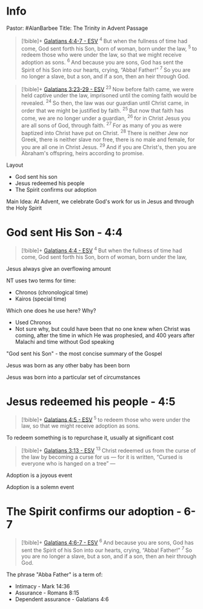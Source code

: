 # Info
Pastor: #AlanBarbee 
Title: The Trinity in Advent
Passage
> [!bible]+ [Galatians 4:4-7 - ESV](https://bolls.life/ESV/48/4/)
>  <sup> 4 </sup>But when the fullness of time had come, God sent forth his Son, born of woman, born under the law, <sup> 5 </sup>to redeem those who were under the law, so that we might receive adoption as sons. <sup> 6 </sup>And because you are sons, God has sent the Spirit of his Son into our hearts, crying, “Abba! Father!” <sup> 7 </sup>So you are no longer a slave, but a son, and if a son, then an heir through God.

> [!bible]+ [Galatians 3:23-29 - ESV](https://bolls.life/ESV/48/3/)
>  <sup> 23 </sup>Now before faith came, we were held captive under the law, imprisoned until the coming faith would be revealed. <sup> 24 </sup>So then, the law was our guardian until Christ came, in order that we might be justified by faith. <sup> 25 </sup>But now that faith has come, we are no longer under a guardian, <sup> 26 </sup>for in Christ Jesus you are all sons of God, through faith. <sup> 27 </sup>For as many of you as were baptized into Christ have put on Christ. <sup> 28 </sup>There is neither Jew nor Greek, there is neither slave  nor free, there is no male and female, for you are all one in Christ Jesus. <sup> 29 </sup>And if you are Christ's, then you are Abraham's offspring, heirs according to promise.

Layout
- God sent his son
- Jesus redeemed his people
- The Spirit confirms our adoption

Main Idea: At Advent, we celebrate God's work for us in Jesus and through the Holy Spirit
# God sent His Son - 4:4
> [!bible]+ [Galatians 4:4 - ESV](https://bolls.life/ESV/48/4/)
>  <sup> 4 </sup>But when the fullness of time had come, God sent forth his Son, born of woman, born under the law,

Jesus always give an overflowing amount

NT uses two terms for time:
- Chronos (chronological time)
- Kairos (special time)

Which one does he use here? Why?
- Used Chronos
- Not sure why, but could have been that no one knew when Christ was coming, after the time in which He was prophesied, and 400 years after Malachi and time without God speaking

"God sent his Son" - the most concise summary of the Gospel

Jesus was born as any other baby has been born

Jesus was born into a particular set of circumstances
# Jesus redeemed his people - 4:5
> [!bible]+ [Galatians 4:5 - ESV](https://bolls.life/ESV/48/4/)
>  <sup> 5 </sup>to redeem those who were under the law, so that we might receive adoption as sons.

To redeem something is to repurchase it, usually at significant cost
> [!bible]+ [Galatians 3:13 - ESV](https://bolls.life/ESV/48/3/)
>  <sup> 13 </sup>Christ redeemed us from the curse of the law by becoming a curse for us — for it is written, “Cursed is everyone who is hanged on a tree” —

Adoption is a joyous event

Adoption is a solemn event

# The Spirit confirms our adoption - 6-7
> [!bible]+ [Galatians 4:6-7 - ESV](https://bolls.life/ESV/48/4/)
>  <sup> 6 </sup>And because you are sons, God has sent the Spirit of his Son into our hearts, crying, “Abba! Father!” <sup> 7 </sup>So you are no longer a slave, but a son, and if a son, then an heir through God.

The phrase "Abba Father" is a term of:
- Intimacy - Mark 14:36
- Assurance - Romans 8:15
- Dependent assurance - Galatians 4:6

